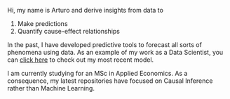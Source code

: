Hi, my name is Arturo and derive insights from data to
1. Make predictions
2. Quantify cause-effect relationships

In the past, I have developed predictive tools to forecast all sorts of phenomena using data. As an example of my work as a Data Scientist, you can [click here](https://developer.circulodecredito.com.mx/productos/fintech-score) to check out my most recent model.

I am currently studying for an MSc in Applied Economics. As a consequence, my latest repositories have focused on Causal Inference rather than Machine Learning.
